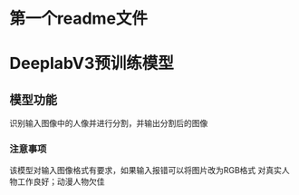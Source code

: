 # 第一个readme文件
# DeeplabV3预训练模型

## 模型功能

识别输入图像中的人像并进行分割，并输出分割后的图像

### 注意事项
该模型对输入图像格式有要求，如果输入报错可以将图片改为RGB格式
对真实人物工作良好；动漫人物欠佳
